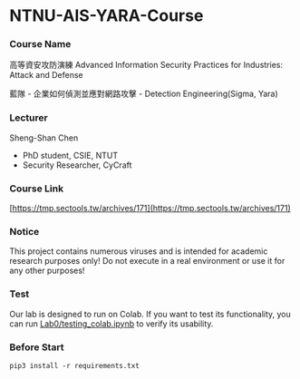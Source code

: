 # NTNU-AIS-YARA-Course

### Course Name

高等資安攻防演練
Advanced Information Security Practices for Industries: Attack and Defense

藍隊 - 企業如何偵測並應對網路攻擊 - Detection Engineering(Sigma, Yara)

### Lecturer

Sheng-Shan Chen
- PhD student, CSIE, NTUT
- Security Researcher, CyCraft

### Course Link

[https://tmp.sectools.tw/archives/171](https://tmp.sectools.tw/archives/171)

### Notice

This project contains numerous viruses and is intended for academic research purposes only! Do not execute in a real environment or use it for any other purposes!

### Test

Our lab is designed to run on Colab. If you want to test its functionality, you can run [Lab0/testing_colab.ipynb](Lab0/testing_colab.ipynb) to verify its usability.

### Before Start

```
pip3 install -r requirements.txt
```